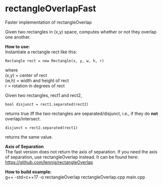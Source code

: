# rectangleOverlapFast
Faster implementation of rectangleOverlap

Given two rectangles in (x,y) space, computes whether or not they overlap one another.  

**How to use:**  
Instantiate a rectangle rect like this: 
 
  ```
Rectangle rect = new Rectangle(x, y, w, h, r)  
  ```
  
  where  
   (x,y) = center of rect  
   (w,h) = width and height of rect  
     r   = rotation in degrees of rect  

Given two rectangles, rect1 and rect2,  

  ```     
bool disjunct = rect1.separated(rect2) 
  ```     
    
returns true iff the two rectangles are separated/disjunct, i.e., if they do **not** overlap/intersect.  

  ```
disjunct = rect2.separated(rect1)  
  ```
returns the same value.  

**Axis of Separation**  
The fast version does not return the axis of separation. If you need the axis of separation, use rectangleOverlap
instead. It can be found here: https://github.com/lennig/rectangleOverlap

**How to build example:**  
 g++ -std=c++17 -o rectangleOverlap  rectangleOverlap.cpp main.cpp  


